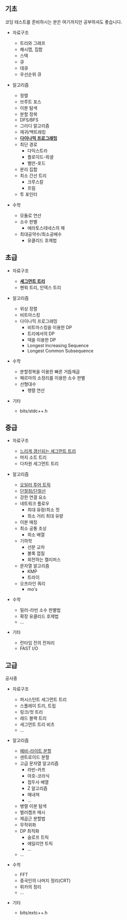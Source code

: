 ## 기초

코딩 테스트를 준비하시는 분은 여기까지만 공부하셔도 좋습니다.

- 자료구조
  - 트리와 그래프
  - 해시맵, 집합
  - 스택
  - 큐
  - 데큐
  - 우선순위 큐

- 알고리즘
  - 정렬
  - 브루트 포스
  - 이분 탐색
  - 분할 정복
  - DFS/BFS
  - 그리디 알고리즘
  - 재귀/백트래킹
  - [**다이나믹 프로그래밍**](https://github.com/SlowCloud/algorithm_roadmap/blob/main/basic/DP.md)
  - 최단 경로
    - 다익스트라
    - 플로이드-워셜
    - 벨만-포드
  - 분리 집합
  - 최소 간선 트리
    - 크루스칼
    - 프림
  - 투 포인터

- 수학
  - 모듈로 연산
  - 소수 판별
    - 에라토스테네스의 체
  - 최대공약수/최소공배수
    - 유클리드 호제법


## 초급

- 자료구조
  - [**세그먼트 트리**](https://github.com/SlowCloud/algorithm_roadmap/blob/main/beginner/SegmentTree.md)
  - 펜윅 트리, 인덱스 트리

- 알고리즘
  - 위상 정렬
  - 비트마스킹
  - 다이나믹 프로그래밍
    - 비트마스킹을 이용한 DP
    - 트리에서의 DP
    - 덱을 이용한 DP
    - Longest Increasing Sequence
    - Longest Common Subsequence

- 수학
  - 분할정복을 이용한 빠른 거듭제곱
  - 페르마의 소정리를 이용한 소수 판별
  - 선형대수
    - 행렬 연산

- 기타
  - bits/stdc++.h

## 중급

- 자료구조
  - [느리게 갱신되는 세그먼트 트리](https://github.com/SlowCloud/algorithm_roadmap/blob/main/intermediate/LazyProp.md)
  - 머지 소트 트리
  - 다차원 세그먼트 트리

- 알고리즘
  - [오일러 투어 트릭](https://github.com/SlowCloud/algorithm_roadmap/blob/main/intermediate/ETT.md)
  - [단절점/단절선](https://github.com/SlowCloud/algorithm_roadmap/blob/main/intermediate/Articulation.md)
  - 강한 연결 요소
  - 네트워크 플로우
    - 최대 유량/최소 컷
    - 최소 거리 최대 유량
  - 이분 매칭
  - 최소 공통 조상
    - 희소 배열
  - 기하학
    - 선분 교차
    - 볼록 껍질
    - 회전하는 캘리퍼스
  - 문자열 알고리즘
    - KMP
    - 트라이
  - 오프라인 쿼리
    - mo's

- 수학
  - 밀러-라빈 소수 판별법
  - 확장 유클리드 호제법
  - ...

- 기타
  - 런타임 전의 전처리
  - FAST I/O

## 고급

공사중

- 자료구조
  - 퍼시스턴트 세그먼트 트리
  - 스플레이 트리, 트립
  - 링크/컷 트리
  - 레드 블랙 트리
  - 세그먼트 트리 비츠
  - ...

- 알고리즘
  - [헤비-라이트 분할](https://github.com/SlowCloud/algorithm_roadmap/blob/main/advanced/HLD.md)
  - 센트로이드 분할
  - 고급 문자열 알고리즘
    - 라빈-카프
    - 아호-코라식
    - 접두사 배열
    - Z 알고리즘
    - 매내쳐
    - ...
  - 병렬 이분 탐색
  - 벌러켐프 매시
  - 제곱근 분할법
  - 무작위화
  - DP 최적화
    - 슬로프 트릭
    - 에일리언 트릭
    - ...
  - ...

- 수학
  - FFT
  - 중국인의 나머지 정리(CRT)
  - 뤼카의 정리
  - ...

- 기타
  - bits/extc++.h